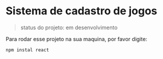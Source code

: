 <h1>Sistema de cadastro de jogos </h1>

> status do projeto: em desenvolvimento

Para rodar esse projeto na sua maquina, por favor digite:

```
npm instal react
```
